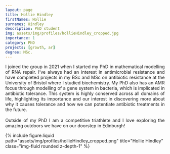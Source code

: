 ```yaml
---
layout: page
title: Hollie Hindley
firstNames: Hollie
surnames: Hindley
description: PhD student
img: assets/img/profiles/hollieHindley_cropped.jpg
importance: 1
category: PhD
projects: [growth, ar]
degree: MSc.
---
```


<div class="row">
  <div class="col-sm mt-3 mt-md-0">
    <p style="text-align: justify">
      I joined the group in 2021 when I started my PhD in mathematical modelling of RNA repair. I’ve always had an 
interest in antimicrobial resistance and have completed projects in my BSc and MSc on antibiotic resistance at the 
University of Bristol where I studied biochemistry. My PhD also has an AMR focus through modelling of a gene system in 
bacteria, which is implicated in antibiotic tolerance. This system is highly conserved across all domains of life, 
highlighting its importance and our interest in discovering more about why it causes tolerance and how we can 
potentiate antibiotic treatments in the future. <br> <br>
      Outside of my PhD I am a competitive triathlete and I love exploring the amazing outdoors we have on our 
doorstep in Edinburgh! 
    </p>
  </div>
  <div class="col-sm mt-3 mt-md-0">
    {% 
      include figure.liquid 
      path="assets/img/profiles/hollieHindley_cropped.png" 
      title="Hollie Hindley" 
      class="img-fluid rounded z-depth-1" 
    %}
  </div>
</div>
